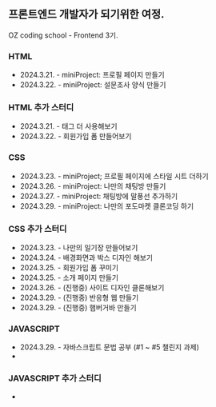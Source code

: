 ## 프론트엔드 개발자가 되기위한 여정.
OZ coding school - Frontend 3기.<br>

### HTML
- 2024.3.21. - miniProject: 프로필 페이지 만들기<br>
- 2024.3.22. - miniProject: 설문조사 양식 만들기

### HTML 추가 스터디
- 2024.3.21. - 태그 더 사용해보기
- 2024.3.22. - 회원가입 폼 만들어보기

### CSS
- 2024.3.23. - miniProject; 프로필 페이지에 스타일 시트 더하기<br>
- 2024.3.26. - miniProject: 나만의 채팅방 만들기<br>
- 2024.3.27. - miniProject: 채팅방에 말풍선 추가하기<br>
- 2024.3.29. - miniProject: 나만의 포도마켓 클론코딩 하기

### CSS 추가 스터디
- 2024.3.23. - 나만의 일기장 만들어보기<br>
- 2024.3.24. - 배경화면과 박스 디자인 해보기<br>
- 2024.3.25. - 회원가입 폼 꾸미기<br>
- 2024.3.25. - 소개 페이지 만들기<br>
- 2024.3.26. - (진행중) 사이트 디자인 클론해보기<br>
- 2024.3.29. - (진행중) 반응형 웹 만들기<br>
- 2024.3.29. - (진행중) 햄버거바 만들기

### JAVASCRIPT
- 2024.3.29. - 자바스크립트 문법 공부 (#1 ~ #5 챌린지 과제)<br>
- 



### JAVASCRIPT 추가 스터디
- 